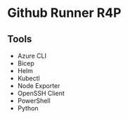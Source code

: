 # Github Runner R4P

## Tools
- Azure CLI
- Bicep
- Helm
- Kubectl
- Node Exporter
- OpenSSH Client
- PowerShell
- Python